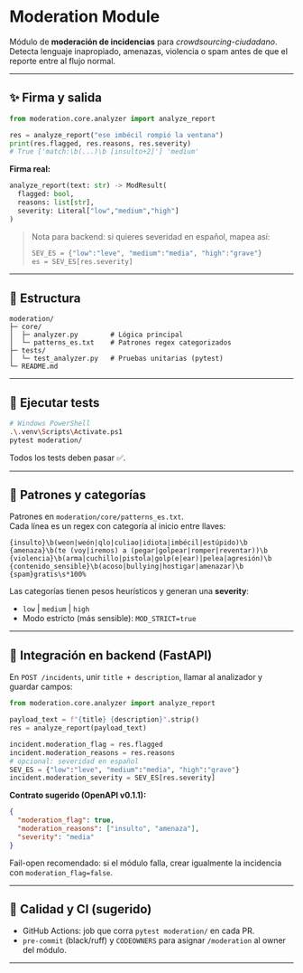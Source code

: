 # Moderation Module

Módulo de **moderación de incidencias** para *crowdsourcing-ciudadano*. Detecta lenguaje inapropiado, amenazas, violencia o spam antes de que el reporte entre al flujo normal.

---

## ✨ Firma y salida

```python
from moderation.core.analyzer import analyze_report

res = analyze_report("ese imbécil rompió la ventana")
print(res.flagged, res.reasons, res.severity)
# True ['match:\b(...)\b [insulto+2]'] 'medium'
```

**Firma real:**
```python
analyze_report(text: str) -> ModResult(
  flagged: bool,
  reasons: list[str],
  severity: Literal["low","medium","high"]
)
```

> Nota para backend: si quieres severidad en español, mapea así:
> ```python
> SEV_ES = {"low":"leve", "medium":"media", "high":"grave"}
> es = SEV_ES[res.severity]
> ```

---

## 📂 Estructura

```
moderation/
├─ core/
│  ├─ analyzer.py        # Lógica principal
│  └─ patterns_es.txt    # Patrones regex categorizados
├─ tests/
│  └─ test_analyzer.py   # Pruebas unitarias (pytest)
└─ README.md
```

---

## 🧪 Ejecutar tests

```bash
# Windows PowerShell
.\.venv\Scripts\Activate.ps1
pytest moderation/
```

Todos los tests deben pasar ✅.

---

## 🧩 Patrones y categorías

Patrones en `moderation/core/patterns_es.txt`.  
Cada línea es un regex con categoría al inicio entre llaves:

```text
{insulto}\b(weon|weón|qlo|culiao|idiota|imbécil|estúpido)\b
{amenaza}\b(te (voy|iremos) a (pegar|golpear|romper|reventar))\b
{violencia}\b(arma|cuchillo|pistola|golp(e|ear)|pelea|agresión)\b
{contenido_sensible}\b(acoso|bullying|hostigar|amenazar)\b
{spam}gratis\s*100%
```

Las categorías tienen pesos heurísticos y generan una **severity**:
- `low` | `medium` | `high`
- Modo estricto (más sensible): `MOD_STRICT=true`

---

## 🔌 Integración en backend (FastAPI)

En `POST /incidents`, unir `title + description`, llamar al analizador y guardar campos:

```python
from moderation.core.analyzer import analyze_report

payload_text = f"{title} {description}".strip()
res = analyze_report(payload_text)

incident.moderation_flag = res.flagged
incident.moderation_reasons = res.reasons
# opcional: severidad en español
SEV_ES = {"low":"leve", "medium":"media", "high":"grave"}
incident.moderation_severity = SEV_ES[res.severity]
```

**Contrato sugerido (OpenAPI v0.1.1):**
```json
{
  "moderation_flag": true,
  "moderation_reasons": ["insulto", "amenaza"],
  "severity": "media"
}
```

Fail-open recomendado: si el módulo falla, crear igualmente la incidencia con `moderation_flag=false`.

---

## 🔄 Calidad y CI (sugerido)
- GitHub Actions: job que corra `pytest moderation/` en cada PR.
- `pre-commit` (black/ruff) y `CODEOWNERS` para asignar `/moderation` al owner del módulo.

---
